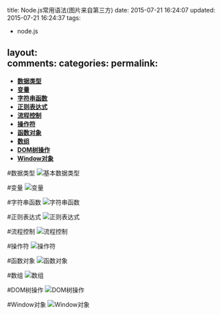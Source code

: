 title: Node.js常用语法(图片来自第三方)
date: 2015-07-21 16:24:07
updated: 2015-07-21 16:24:37
tags:
- node.js

layout:    
comments:
categories:
permalink:
---

* **[数据类型](#数据类型)**
* **[变量](#变量)**
* **[字符串函数](#字符串函数)**
* **[正则表达式](#正则表达式)**
* **[流程控制](#流程控制)**
* **[操作符](#操作符)**
* **[函数对象](#函数对象)**
* **[数组](#数组)**
* **[DOM树操作](#DOM树操作)**
* **[Window对象](#Window对象)**

#数据类型
![基本数据类型](/images/JavaScript-Graph/The-JavaScript-data-type-1.gif)

#变量
![变量](/images/JavaScript-Graph/The-JavaScript-variable.gif)

#字符串函数
![字符串函数](/images/JavaScript-Graph/JavaScript-regular-expressions.gif)

#正则表达式
![正则表达式](/images/JavaScript-Graph/JavaScript-string-function.gif)

#流程控制
![流程控制](/images/JavaScript-Graph/JavaScript-process-statement.gif)

#操作符
![操作符](/images/JavaScript-Graph/Javascript-operational-character.gif)

#函数对象
![函数对象](/images/JavaScript-Graph/JavaScript-function-base.gif)

#数组
![数组](/images/JavaScript-Graph/JavaScript-array.gif)

#DOM树操作
![DOM树操作](/images/JavaScript-Graph/DOM-operation.gif)

#Window对象
![Window对象](/images/JavaScript-Graph/Window-object.gif)